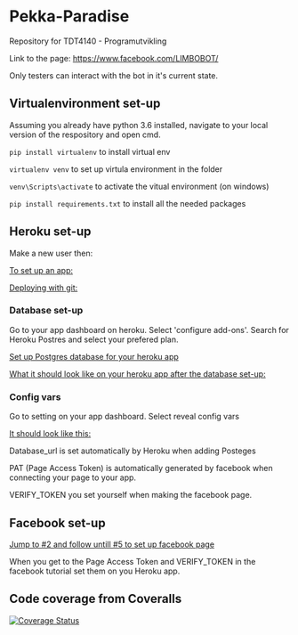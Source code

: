 # Pekka-Paradise
Repository for TDT4140 - Programutvikling 

Link to the page: https://www.facebook.com/LIMBOBOT/

Only testers can interact with the bot in it's current state.

## Virtualenvironment set-up
Assuming you already have python 3.6 installed, navigate to your local version of the respository and open cmd.

`pip install virtualenv` to install virtual env

`virtualenv venv` to set up virtula environment in the folder

`venv\Scripts\activate` to activate the vitual environment (on windows)

`pip install requirements.txt` to install all the needed packages

## Heroku set-up
Make a new user then:

[To set up an app:](https://devcenter.heroku.com/articles/creating-apps)

[Deploying with git:](https://devcenter.heroku.com/articles/git)

### Database set-up

Go to your app dashboard on heroku. Select 'configure add-ons'. Search for Heroku Postres and select your prefered plan.

[Set up Postgres database for your heroku app](https://devcenter.heroku.com/articles/heroku-postgresql)

[What it should look like on your heroku app after the database set-up:](https://gyazo.com/3311b10940752fec07bae087a0cef3e5)

### Config vars

Go to setting on your app dashboard. Select reveal config vars

[It should look like this:](https://gyazo.com/370ec9844b9e31b7dcdce98d14de378c)

Database_url is set automatically by Heroku when adding Posteges

PAT (Page Access Token) is automatically generated by facebook when connecting your page to your app.

VERIFY_TOKEN you set yourself when making the facebook page.

## Facebook set-up

[Jump to #2 and follow untill #5 to set up facebook page](https://blog.hartleybrody.com/fb-messenger-bot/)

When you get to the Page Access Token and VERIFY_TOKEN in the facebook tutorial set them on you Heroku app.

## Code coverage from Coveralls

[![Coverage Status](https://coveralls.io/repos/github/Pontius1007/Pekka-Paradise/badge.svg?branch=testing)](https://coveralls.io/github/Pontius1007/Pekka-Paradise?branch=testing)
